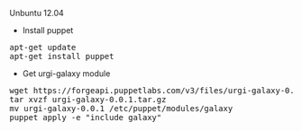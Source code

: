 Unbuntu 12.04  

* Install puppet
<pre>
apt-get update
apt-get install puppet
</pre>

* Get urgi-galaxy module
<pre>
wget https://forgeapi.puppetlabs.com/v3/files/urgi-galaxy-0.0.1.tar.gz
tar xvzf urgi-galaxy-0.0.1.tar.gz 
mv urgi-galaxy-0.0.1 /etc/puppet/modules/galaxy
puppet apply -e "include galaxy"
</pre>
